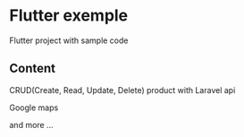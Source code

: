 # Flutter exemple

Flutter project with sample code

## Content

CRUD(Create, Read, Update, Delete) product with Laravel api

Google maps 

and more ...



